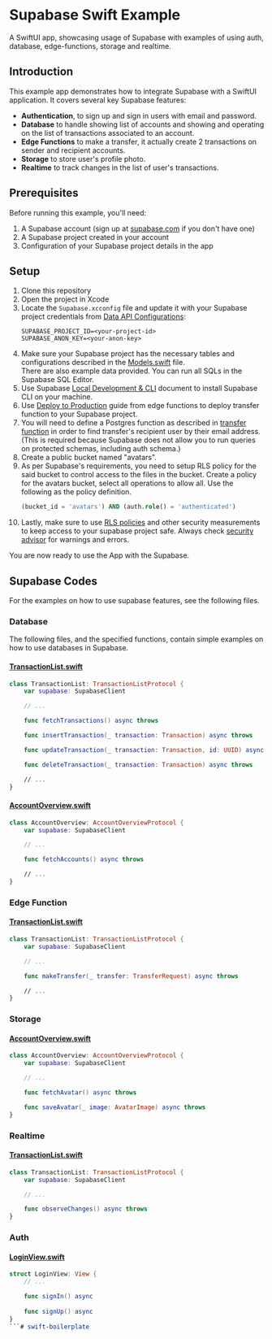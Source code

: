 # Supabase Swift Example

A SwiftUI app, showcasing usage of Supabase with examples of using auth, database, edge-functions, storage and realtime.

## Introduction

This example app demonstrates how to integrate Supabase with a SwiftUI application. It covers several key Supabase features:

- **Authentication**, to sign up and sign in users with email and password.
- **Database** to handle showing list of accounts and showing and operating on the list of transactions associated to an account.
- **Edge Functions** to make a transfer, it actually create 2 transactions on sender and recipient accounts.
- **Storage** to store user's profile photo.
- **Realtime** to track changes in the list of user's transactions.

## Prerequisites

Before running this example, you'll need:

1. A Supabase account (sign up at [supabase.com](https://supabase.com) if you don't have one)
2. A Supabase project created in your account
3. Configuration of your Supabase project details in the app

## Setup

1. Clone this repository
2. Open the project in Xcode
3. Locate the `Supabase.xcconfig` file and update it with your Supabase project credentials from [Data API Configurations](https://supabase.com/dashboard/project/_/settings/api):
   ```
   SUPABASE_PROJECT_ID=<your-project-id>
   SUPABASE_ANON_KEY=<your-anon-key>
   ```
4. Make sure your Supabase project has the necessary tables and configurations described in the [Models.swift](/SupabaseSwiftExample/Models.swift) file. \
There are also example data provided. You can run all SQLs in the Supabase SQL Editor.
5. Use Supabase [Local Development & CLI](https://supabase.com/docs/guides/local-development) document to install Supabase CLI on your machine.
6. Use [Deploy to Production](https://supabase.com/docs/guides/functions/deploy) guide from edge functions to deploy transfer function to your Supabase project.
7. You will need to define a Postgres function as described in [transfer function](/supabase/functions/transfer/index.ts#l62) in order to find transfer's recipient user by their email address. (This is required because Supabase does not allow you to run queries on protected schemas, including auth schema.)
8. Create a public bucket named "avatars".
9. As per Supabase's requirements, you need to setup RLS policy for the said bucket to control access to the files in the bucket. Create a policy for the avatars bucket, select all operations to allow all. Use the following as the policy definition.
    ```sql
    (bucket_id = 'avatars') AND (auth.role() = 'authenticated')
    ```
10. Lastly, make sure to use [RLS policies](https://supabase.com/docs/guides/database/postgres/row-level-security) and other security measurements to keep access to your supabase project safe. Always check [security advisor](https://supabase.com/dashboard/project/_/advisors/security) for warnings and errors.

You are now ready to use the App with the Supabase.

## Supabase Codes

For the examples on how to use supabase features, see the following files.

### Database

The following files, and the specified functions, contain simple examples on how to use databases in Supabase.

#### [TransactionList.swift](/SupabaseSwiftExample/TransactionList.swift)

```swift
class TransactionList: TransactionListProtocol {
    var supabase: SupabaseClient

    // ...

    func fetchTransactions() async throws

    func insertTransaction(_ transaction: Transaction) async throws 

    func updateTransaction(_ transaction: Transaction, id: UUID) async throws

    func deleteTransaction(_ transaction: Transaction) async throws 

    // ...
}
```

#### [AccountOverview.swift](/SupabaseSwiftExample/AccountOverview.swift)

```swift
class AccountOverview: AccountOverviewProtocol {
    var supabase: SupabaseClient

    // ...

    func fetchAccounts() async throws

    // ...
}
```

### Edge Function

#### [TransactionList.swift](/SupabaseSwiftExample/TransactionList.swift)

```swift
class TransactionList: TransactionListProtocol {
    var supabase: SupabaseClient

    // ...

    func makeTransfer(_ transfer: TransferRequest) async throws

    // ...
}
```

### Storage

#### [AccountOverview.swift](/SupabaseSwiftExample/AccountOverview.swift)

```swift
class AccountOverview: AccountOverviewProtocol {
    var supabase: SupabaseClient

    // ...

    func fetchAvatar() async throws

    func saveAvatar(_ image: AvatarImage) async throws
}
```

### Realtime

#### [TransactionList.swift](/SupabaseSwiftExample/TransactionList.swift)

```swift
class TransactionList: TransactionListProtocol {
    var supabase: SupabaseClient

    // ...

    func observeChanges() async throws
}
```

### Auth

#### [LoginView.swift](/SupabaseSwiftExample/LoginView.swift)

```swift
struct LoginView: View {
    // ...

    func signIn() async
    
    func signUp() async
}
```# swift-boilerplate
